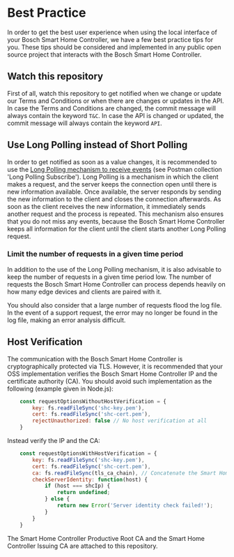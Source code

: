 # Best Practice
In order to get the best user experience when using the local interface of your Bosch Smart Home Controller, we have a few best practice tips for you. These tips should be considered and implemented in any public open source project that interacts with the Bosch Smart Home Controller.

## Watch this repository
First of all, watch this repository to get notified when we change or update our Terms and Conditions or when there are changes or updates in the API. In case the Terms and Conditions are changed, the commit message will always contain the keyword `T&C`. In case the API is changed or updated, the commit message will always contain the keyword `API`.

## Use Long Polling instead of Short Polling
In order to get notified as soon as a value changes, it is recommended to use the [Long Polling mechanism to receive events](https://github.com/BoschSmartHome/bosch-shc-api-docs/tree/master/postman#get-events-from-the-bosch-smart-home-controller-long-polling) (see Postman collection 'Long Polling Subscribe'). Long Polling is a mechanism in which the client makes a request, and the server keeps the connection open until there is new information available. Once available, the server responds by sending the new information to the client and closes the connection afterwards. As soon as the client receives the new information, it immediately sends another request and the process is repeated. This mechanism also ensures that you do not miss any events, because the Bosch Smart Home Controller keeps all information for the client until the client starts another Long Polling request.

### Limit the number of requests in a given time period
In addition to the use of the Long Polling mechanism, it is also advisable to keep the number of requests in a given time period low. The number of requests the Bosch Smart Home Controller can process depends heavily on how many edge devices and clients are paired with it. 

You should also consider that a large number of requests flood the log file. In the event of a support request, the error may no longer be found in the log file, making an error analysis difficult.

## Host Verification
The communication with the Bosch Smart Home Controller is cryptographically protected via TLS. However, it is recommended that your OSS implementation verifies the Bosch Smart Home Controller IP and the certificate authority (CA). You should avoid such implementation as the following (example given in Node.js):
```javascript
    const requestOptionsWithoutHostVerification = {
        key: fs.readFileSync('shc-key.pem'),
        cert: fs.readFileSync('shc-cert.pem'),
        rejectUnauthorized: false // No host verification at all
    }
```
Instead verify the IP and the CA:
```javascript
    const requestOptionsWithHostVerification = {
        key: fs.readFileSync('shc-key.pem'),
        cert: fs.readFileSync('shc-cert.pem'),
        ca: fs.readFileSync(tls_ca_chain), // Concatenate the Smart Home Controller Productive Root CA with the Smart Home Controller Issuing CA into one file
        checkServerIdentity: function(host) {
            if (host === shcIp) {
                return undefined;
            } else {
                return new Error('Server identity check failed!');
            }
        }
    }
```
The Smart Home Controller Productive Root CA and the Smart Home Controller Issuing CA are attached to this repository.